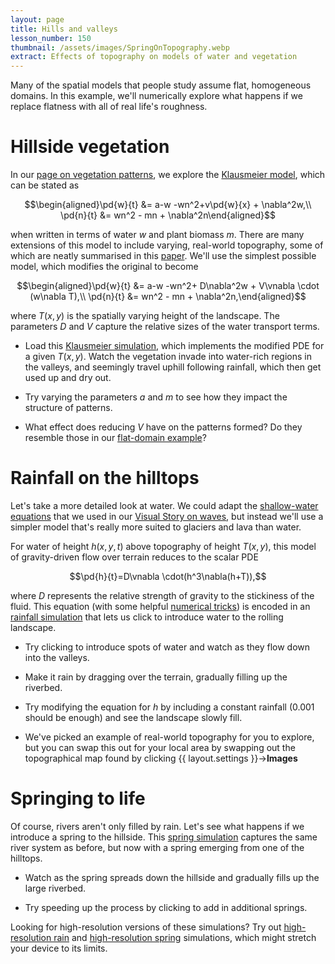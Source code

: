 ```yaml
---
layout: page
title: Hills and valleys
lesson_number: 150
thumbnail: /assets/images/SpringOnTopography.webp
extract: Effects of topography on models of water and vegetation
---
```


Many of the spatial models that people study assume flat, homogeneous domains. In this example, we'll numerically explore what happens if we replace flatness with all of real life's roughness.

# Hillside vegetation

In our [page on vegetation patterns](/mathematical-biology/vegetation-patterns), we explore the [Klausmeier model](https://www.science.org/doi/full/10.1126/science.284.5421.1826), which can be stated as

$$\begin{aligned}\pd{w}{t} &= a-w -wn^2+v\pd{w}{x} + \nabla^2w,\\ \pd{n}{t} &= wn^2 - mn + \nabla^2n\end{aligned}$$

when written in terms of water $w$ and plant biomass $m$. There are many extensions of this model to include varying, real-world topography, some of which are neatly summarised in this [paper](https://royalsocietypublishing.org/doi/10.1098/rsif.2018.0508). We'll use the simplest possible model, which modifies the original to become

$$\begin{aligned}\pd{w}{t} &= a-w -wn^2+ D\nabla^2w + V\vnabla \cdot (w\nabla T),\\ \pd{n}{t} &= wn^2 - mn + \nabla^2n,\end{aligned}$$

where $T(x,y)$ is the spatially varying height of the landscape. The parameters $D$ and $V$ capture the relative sizes of the water transport terms.

* Load this [Klausmeier simulation](/sim/?preset=KlausmeierOnTopography), which implements the modified PDE for a given $T(x,y)$. Watch the vegetation invade into water-rich regions in the valleys, and seemingly travel uphill following rainfall, which then get used up and dry out.

* Try varying the parameters $a$ and $m$ to see how they impact the structure of patterns. 

* What effect does reducing $V$ have on the patterns formed? Do they resemble those in our [flat-domain example](/mathematical-biology/vegetation-patterns)?

# Rainfall on the hilltops

Let's take a more detailed look at water. We could adapt the [shallow-water equations](https://en.m.wikipedia.org/wiki/Shallow_water_equations) that we used in our [Visual Story on waves](/visual-stories/ripples), but instead we'll use a simpler model that's really more suited to glaciers and lava than water.

For water of height $h(x,y,t)$ above topography of height $T(x,y)$, this model of gravity-driven flow over terrain reduces to the scalar PDE

$$\pd{h}{t}=D\vnabla \cdot(h^3\nabla(h+T)),$$

where $D$ represents the relative strength of gravity to the stickiness of the fluid. This equation (with some helpful [numerical tricks](https://en.wikipedia.org/wiki/Flux_limiter)) is encoded in an [rainfall simulation](/sim/?preset=WaterOnTopography) that lets us click to introduce water to the rolling landscape.

* Try clicking to introduce spots of water and watch as they flow down into the valleys.

* Make it rain by dragging over the terrain, gradually filling up the riverbed.

* Try modifying the equation for $h$ by including a constant rainfall (0.001 should be enough) and see the landscape slowly fill.

* We've picked an example of real-world topography for you to explore, but you can swap this out for your local area by swapping out the topographical map found by clicking {{ layout.settings }}→**Images**

# Springing to life

Of course, rivers aren't only filled by rain. Let's see what happens if we introduce a spring to the hillside. This [spring simulation](/sim/?preset=WaterOnTopographySpring) captures the same river system as before, but now with a spring emerging from one of the hilltops.

* Watch as the spring spreads down the hillside and gradually fills up the large riverbed.

* Try speeding up the process by clicking to add in additional springs.

Looking for high-resolution versions of these simulations? Try out [high-resolution rain](/sim/?preset=WaterOnTopographyHighres) and [high-resolution spring](/sim/?preset=WaterOnTopographySpringHighres) simulations, which might stretch your device to its limits.

